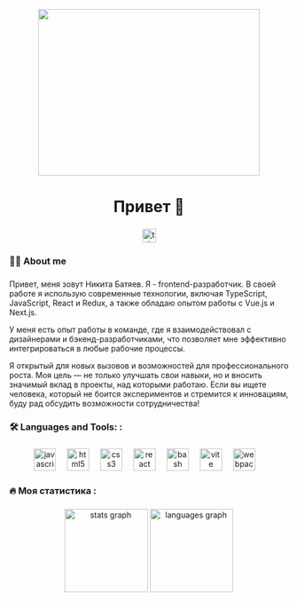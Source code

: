 <div align="center">
  <img src="https://media4.giphy.com/media/v1.Y2lkPTc5MGI3NjExcTZwdmZoYmkyejZ1emtvYmQ2eHF0MzRqMnB0aTNmMTd4dmRtMXVoeSZlcD12MV9pbnRlcm5hbF9naWZfYnlfaWQmY3Q9Zw/JqmupuTVZYaQX5s094/giphy.webp" height=300 width=400>
</div>

###

<h1 align="center">Привет 👋</h1>

###

<div align="center">

  <a href="https://t.me/Iam" target="_blank">
    <img src="https://img.shields.io/static/v1?message=Telegram&logo=telegram&label=&color=2CA5E0&logoColor=white&labelColor=&style=for-the-badge" height="25" alt="telegram logo"  />
  </a>
</div>

###

<h3 align="left">👩‍💻 About me</h3>

###

<p align="left">
  Привет, меня зовут Никита Батяев. Я - frontend-разработчик. В своей работе я использую современные технологии, включая TypeScript, JavaScript, React и Redux, а также обладаю опытом работы с Vue.js и Next.js. 

 У меня есть опыт работы в команде, где я взаимодействовал с дизайнерами и бэкенд-разработчиками, что позволяет мне эффективно интегрироваться в любые рабочие процессы.

 Я открытый для новых вызовов и возможностей для профессионального роста. Моя цель — не только улучшать свои навыки, но и вносить значимый вклад в проекты, над которыми работаю. Если вы ищете человека, который не боится экспериментов и стремится к инновациям, буду рад обсудить возможности сотрудничества!
</p>

<h3 align="left">🛠 Languages and Tools:
:</h3>

###

<div align="center">
  <img src="https://cdn.jsdelivr.net/gh/devicons/devicon/icons/javascript/javascript-original.svg" height="40" alt="javascript logo"  />
  <img width="12" />
  <img src="https://cdn.jsdelivr.net/gh/devicons/devicon/icons/html5/html5-original.svg" height="40" alt="html5 logo"  />
  <img width="12" />
  <img src="https://cdn.jsdelivr.net/gh/devicons/devicon/icons/css3/css3-original.svg" height="40" alt="css3 logo"  />
  <img width="12" />
  <img src="https://cdn.jsdelivr.net/gh/devicons/devicon/icons/react/react-original.svg" height="40" alt="react logo"  />
  <img width="12" />
  <img src="https://github.com/marwin1991/profile-technology-icons/assets/136815194/5f8c622c-c217-4649-b0a9-7e0ee24bd704" height="40" alt="bash logo"  />
<img width="12" />
  <img src="https://skillicons.dev/icons?i=vite" height="40" alt="vite logo"  />
  <img width="12" />
  <img src="https://cdn.simpleicons.org/webpack/8DD6F9" height="40" alt="webpack logo"  />
  <img width="12" />
  
  
</div>

###

<h3 align="left">🔥   Моя статистика :</h3>

###

<div align="center">
 <img src="https://github-readme-stats.vercel.app/api?username=nikitchov&hide_title=false&hide_rank=false&show_icons=true&include_all_commits=true&count_private=true&disable_animations=false&theme=dracula&locale=en&hide_border=false&order=1" height="150" alt="stats graph"  />  <img src="https://github-readme-stats.vercel.app/api/top-langs?username=nikitchov&locale=en&hide_title=false&layout=compact&card_width=320&langs_count=5&theme=dracula&hide_border=false&order=2" height="150" alt="languages graph"  />
</div>

###
